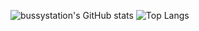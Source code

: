 ![bussystation's GitHub stats](https://github-readme-stats.vercel.app/api?username=bussystation&show_icons=true&theme=jolly)
![Top Langs](https://github-readme-stats.vercel.app/api/top-langs/?username=bussystation&layout=compact&theme=jolly)
